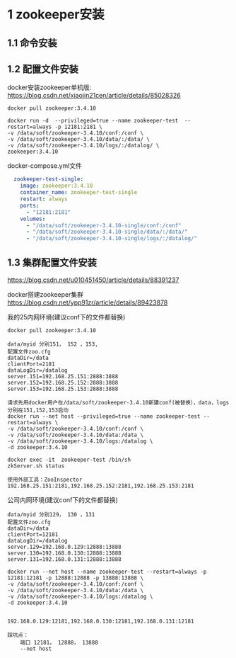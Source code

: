 



# 1 zookeeper安装

## 1.1 命令安装

## 1.2 配置文件安装

docker安装zookeeper单机版: https://blog.csdn.net/xiaojin21cen/article/details/85028326

```shell
docker pull zookeeper:3.4.10

docker run -d  --privileged=true --name zookeeper-test  --restart=always -p 12181:2181 \
-v /data/soft/zookeeper-3.4.10/conf:/conf \
-v /data/soft/zookeeper-3.4.10/data/:/data/ \
-v /data/soft/zookeeper-3.4.10/logs/:/datalog/ \
zookeeper:3.4.10
```



docker-compose.yml文件

```yaml
  zookeeper-test-single:
    image: zookeeper:3.4.10
    container_name: zookeeper-test-single
    restart: always
    ports: 
      - "12181:2181"
    volumes:
      - "/data/soft/zookeeper-3.4.10-single/conf:/conf"
      - "/data/soft/zookeeper-3.4.10-single/data/:/data/"
      - "/data/soft/zookeeper-3.4.10-single/logs/:/datalog/"
```



## 1.3 集群配置文件安装

https://blog.csdn.net/u010451450/article/details/88391237

docker搭建zookeeper集群 https://blog.csdn.net/ypp91zr/article/details/89423878

我的25内网环境(建议conf下的文件都替换)

```shell
docker pull zookeeper:3.4.10

data/myid 分别151， 152 ，153,
配置文件zoo.cfg
dataDir=/data
clientPort=2181
dataLogDir=/datalog
server.151=192.168.25.151:2888:3888 
server.152=192.168.25.152:2888:3888 
server.153=192.168.25.153:2888:3888

请求先用docker用户在/data/soft/zookeeper-3.4.10新建conf(被替换），data，logs
分别在151,152,153启动
docker run --net host --privileged=true --name zookeeper-test --restart=always \
-v /data/soft/zookeeper-3.4.10/conf:/conf \
-v /data/soft/zookeeper-3.4.10/data:/data \
-v /data/soft/zookeeper-3.4.10/logs:/datalog \
-d zookeeper:3.4.10

docker exec -it  zookeeper-test /bin/sh
zkServer.sh status

使用外部工具：ZooInspector
192.168.25.151:2181,192.168.25.152:2181,192.168.25.153:2181
```

公司内网环境(建议conf下的文件都替换)

```shell
data/myid 分别129， 130 ，131
配置文件zoo.cfg
dataDir=/data
clientPort=12181
dataLogDir=/datalog
server.129=192.168.0.129:12888:13888 
server.130=192.168.0.130:12888:13888 
server.131=192.168.0.131:12888:13888

docker run --net host --name zookeeper-test --restart=always -p 12181:12181 -p 12888:12888 -p 13888:13888 \
-v /data/soft/zookeeper-3.4.10/conf:/conf \
-v /data/soft/zookeeper-3.4.10/data:/data \
-v /data/soft/zookeeper-3.4.10/logs:/datalog \
-d zookeeper:3.4.10


192.168.0.129:12181,192.168.0.130:12181,192.168.0.131:12181

踩坑点：
	端口 12181， 12888， 13888
	--net host
```


